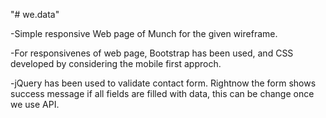 "# we.data" 

-Simple responsive Web page of Munch for the given wireframe.

-For responsivenes of web page, Bootstrap has been used, and CSS developed by considering the mobile first approch. 

-jQuery has been used to validate contact form. Rightnow the form shows success message if all fields are filled with data, this can be change once we use API.

